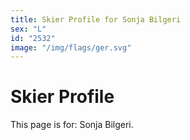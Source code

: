 ```yaml
---
title: Skier Profile for Sonja Bilgeri
sex: "L"
id: "2532"
image: "/img/flags/ger.svg" 
---
```


# Skier Profile

This page is for: Sonja Bilgeri.
    
